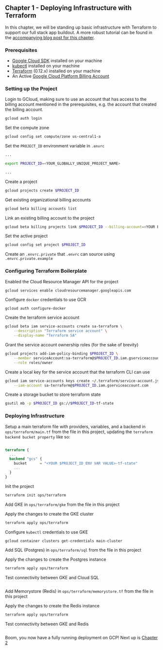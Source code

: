 ## Chapter 1 - Deploying Infrastructure with Terraform

In this chapter, we will be standing up basic infrastructure with Terraform to support our full stack app buildout.  A more robust tutorial can be found in the [accompanying blog post for this chapter]().


### Prerequisites
- [Google Cloud SDK](https://cloud.google.com/sdk) installed on your machine
- [kubectl](https://kubernetes.io/docs/tasks/tools/install-kubectl/) installed on your machine
- [Terraform](https://learn.hashicorp.com/terraform/getting-started/install.html) (0.12.x) installed on your machine
- An Active [Google Cloud Platform Billing Account](https://cloud.google.com/billing/docs/how-to/manage-billing-account)

### Setting up the Project

Login to GCloud, making sure to use an account that has access to the billing account mentioned in the prerequisites, e.g. the account that created the billing account.
```bash
gcloud auth login
```

Set the compute zone
```bash
gcloud config set compute/zone us-central1-a
```

Set the `PROJECT_ID` environment variable in `.envrc`
```bash
...

export PROJECT_ID=<YOUR_GLOBALLY_UNIQUE_PROJECT_NAME>

...
```

Create a project
```bash
gcloud projects create $PROJECT_ID
```

Get existing organizational billing accounts
```bash
gcloud beta billing accounts list
```

Link an existing billing account to the project
```bash
gcloud beta billing projects link $PROJECT_ID --billing-account=<YOUR BILLING ACCOUNT ID>
```

Set the active project
```bash
gcloud config set project $PROJECT_ID
```

Create an `.envrc.private` that `.envrc` can source using `.envrc.private.example`

### Configuring Terraform Boilerplate

Enabled the Cloud Resource Manager API for the project
```bash
gcloud services enable cloudresourcemanager.googleapis.com 
```

Configure `docker` credentials to use GCR
```
gcloud auth configure-docker
```

Create the terraform service account
```bash
gcloud beta iam service-accounts create sa-terraform \
    --description "Terraform service account" \
    --display-name "Terraform SA"
```

Grant the service account ownership roles (for the sake of brevity)
```bash
gcloud projects add-iam-policy-binding $PROJECT_ID \
    --member serviceAccount:sa-terraform@$PROJECT_ID.iam.gserviceaccount.com \
    --role roles/owner
```

Create a local key for the service account that the terraform CLI can use
```bash
gcloud iam service-accounts keys create ~/.terraform/service-account.json \
    --iam-account sa-terraform@$PROJECT_ID.iam.gserviceaccount.com
```

Create a storage bucket to store terraform state
```bash
gsutil mb -p $PROJECT_ID gs://$PROJECT_ID-tf-state
```

### Deploying Infrastructure

Setup a main terraform file with providers, variables, and a backend in `ops/terraform/main.tf` from the file in this project, updating the `terraform backend bucket property` like so: 
```tf

terraform {
  ...
  backend "gcs" {
    bucket      = "<YOUR $PROJECT_ID ENV VAR VALUE>-tf-state"
    ...
  }
}

```

Init the project
```bash
terraform init ops/terraform
```

Add GKE in `ops/terraform/gke` from the file in this project

Apply the changes to create the GKE cluster
```bash
terraform apply ops/terraform
```

Configure `kubectl` credentials to use GKE
```bash
gcloud container clusters get-credentials main-cluster
```

Add SQL (Postgres) in `ops/terraform/sql` from the file in this project

Apply the changes to create the Postgres instance
```bash
terraform apply ops/terraform
```

Test connectivity between GKE and Cloud SQL
```bash

```

Add Memorystore (Redis) in `ops/terraform/memorystore.tf` from the file in this project

Apply the changes to create the Redis instance
```bash
terraform apply ops/terraform
```


Test connectivity between GKE and Redis
```bash

```


Boom, you now have a fully running deployment on GCP!  Next up is [Chapter 2](./2.md)